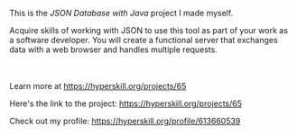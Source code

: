 This is the *JSON Database with Java* project I made myself.


<p>Acquire skills of working with JSON to use this tool as part of your work as a software developer. You will create a functional server that exchanges data with a web browser and handles multiple requests.</p><br/><br/>Learn more at <a href="https://hyperskill.org/projects/65?utm_source=ide&utm_medium=ide&utm_campaign=ide&utm_content=project-card">https://hyperskill.org/projects/65</a>

Here's the link to the project: https://hyperskill.org/projects/65

Check out my profile: https://hyperskill.org/profile/613660539